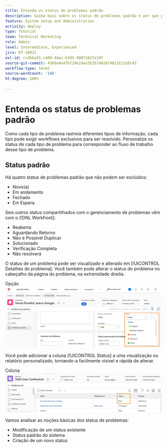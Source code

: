 ```yaml
---
title: Entenda os status de problemas padrão
description: Saiba mais sobre os status de problemas padrão e por que pode ser bom personalizá-los para corresponder ao fluxo de trabalho da sua organização.
feature: System Setup and Administration
activity: deploy
type: Tutorial
team: Technical Marketing
role: Admin
level: Intermediate, Experienced
jira: KT-10031
exl-id: ccdbba55-c409-44ac-b3d5-908f1637e19f
source-git-commit: 4568e4e47b719e2dee35357d42674613112a9c43
workflow-type: tm+mt
source-wordcount: '186'
ht-degree: 100%

---
```


# Entenda os status de problemas padrão

Como cada tipo de problema rastreia diferentes tipos de informação, cada tipo pode exigir workflows exclusivos para ser resolvido. Personalize os status de cada tipo de problema para corresponder ao fluxo de trabalho desse tipo de problema.

<!--
add URL in paragraph below
-->

## Status padrão

Há quatro status de problemas padrão que não podem ser excluídos:

* Novo(a)
* Em andamento
* Fechado
* Em Espera

Seis outros status compartilhados com o gerenciamento de problemas vêm com o [!DNL Workfront]:

* Reaberta
* Aguardando Retorno
* Não é Possível Duplicar
* Solucionado
* Verificação Completa
* Não resolverá

<!--
need URL in paragraph below
-->


O status de um problema pode ser visualizado e alterado em [!UICONTROL Detalhes do problema]. Você também pode alterar o status do problema no cabeçalho da página do problema, na extremidade direita.

Opção ![[!UICONTROL Status] no cabeçalho da página e página [!UICONTROL Detalhes do problema]](assets/admin-fund-issue-details-status.png)

Você pode adicionar a coluna [!UICONTROL Status] a uma visualização ou relatório personalizado, tornando-a facilmente visível e rápida de alterar.

Coluna ![[!UICONTROL Status] numa [!UICONTROL Visualização]](assets/admin-fund-issue-status-view.png)

<!--
link the bullets below to the articles
-->

Vamos analisar as noções básicas dos status de problemas:

* Modificação de um status existente
* Status padrão do sistema
* Criação de um novo status
